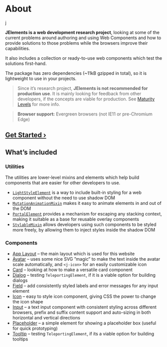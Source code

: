 # About

<div class="hero">j</div>

<p class="ingress"><b>JElements is a web development research project</b>, looking at some of the current problems around authoring and using Web Components and how to provide solutions to those problems while the browsers improve their capabilities.</p>

<p class="ingress">It also includes a collection or ready-to-use web components which test the solutions first-hand.</p>

<p>The package has zero dependencies (~11kB gzipped in total), so it is lightweight to use in your projects.</p>

> Since it’s research project, **JElements is not recommended for production use**. It is mainly looking for feedback from other developers, if the concepts are viable for production. See [Maturity Levels](/maturity) for more info.

> **Browser support:** Evergreen browsers (not IE11 or pre-Chromium Edge)

## [Get Started ›](/howto)

## What’s included

### Utilities

The utilities are lower-level mixins and elements which help build components that are easier for other developers to use.

- [`LightStyleElement`](/light-style-element) is a way to include built-in styling for a web component without the need to use shadow DOM
- [`MutationAnimationMixin`](/mutation-animation) makes it easy to animate elements in and out of the DOM
- [`PortalElement`](/portal-element) provides a mechanism for escaping any stacking context, making it suitable as a base for reusable overlay components
- [`StylableMixin`](/stylable-mixin) allows developers using such components to be styled more freely, by allowing them to inject styles inside the shadow DOM


### Components

- [App Layout](/app-layout) – the main layout which is used for this website
- [Avatar](/avatar) – uses some nice SVG ”magic” to make the text inside the avatar scale automatically, and `<j-icon>` for an easily customizable icon
- [Card](/card) – looking at how to make a versatile card component
- [Dialog](/dialog) – testing `TeleportingElement`, if it is a viable option for building dialogs
- [Field](/field) – add consistently styled labels and error messages for any input element
- [Icon](/icon) – easy to style icon component, giving CSS the power to change the icon shape
- [Input](/input) – a text input component with consistent styling across different browsers, prefix and suffix content support and auto-sizing in both horizontal and vertical directions
- [Placeholder](/placeholder) – a simple element for showing a placeholder box (useful for quick prototyping)
- [Tooltip](/tooltip) – testing `TeleportingElement`, if its a viable option for building tooltips
